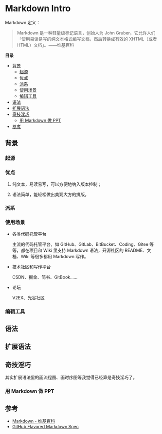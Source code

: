 # Markdown Intro

Markdown 定义：

> Markdown 是一种轻量级标记语言，创始人为 John Gruber。它允许人们「使用易读易写的纯文本格式编写文档，然后转换成有效的 XHTML（或者 HTML）文档」。——维基百科

**目录**

<!-- vim-markdown-toc GFM -->

* [背景](#背景)
    * [起源](#起源)
    * [优点](#优点)
    * [派系](#派系)
    * [使用场景](#使用场景)
    * [编辑工具](#编辑工具)
* [语法](#语法)
* [扩展语法](#扩展语法)
* [奇技淫巧](#奇技淫巧)
    * [用 Markdown 做 PPT](#用-markdown-做-ppt)
* [参考](#参考)

<!-- vim-markdown-toc -->

## 背景

### 起源

### 优点

1. 纯文本，易读易写，可以方便地纳入版本控制；

2. 语法简单，能轻松做出美观大方的排版。

### 派系

### 使用场景

* 各类代码托管平台

    主流的代码托管平台，如 GitHub、GitLab、BitBucket、Coding、Gitee 等等，都在项目和 Wiki 里支持 Markdown 语法，开源社区的 README、文档、Wiki 等很多都用 Markdown 写作。

* 技术社区和写作平台

    CSDN、掘金、简书、GitBook……

* 论坛

    V2EX、光谷社区

### 编辑工具

## 语法

## 扩展语法

## 奇技淫巧

其实扩展语法里的画流程图、画时序图等我觉得已经算是奇技淫巧了。

### 用 Markdown 做 PPT

## 参考

* [Markdown - 维基百科](https://zh.wikipedia.org/wiki/Markdown)
* [GitHub Flavored Markdown Spec](https://github.github.com/gfm/)
